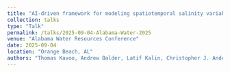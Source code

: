 ```yaml
---
title: "AI-driven framework for modeling spatiotemporal salinity variability in deltaic systems"
collection: talks
type: "Talk"
permalink: /talks/2025-09-04-Alabama-Water-2025
venue: "Alabama Water Resources Conference"
date: 2025-09-04
location: "Orange Beach, AL"
authors: "Thomas Kavoo, Andrew Balder, Latif Kalin, Christopher J. Anderson, Sanjiv Kumar"
---
```


